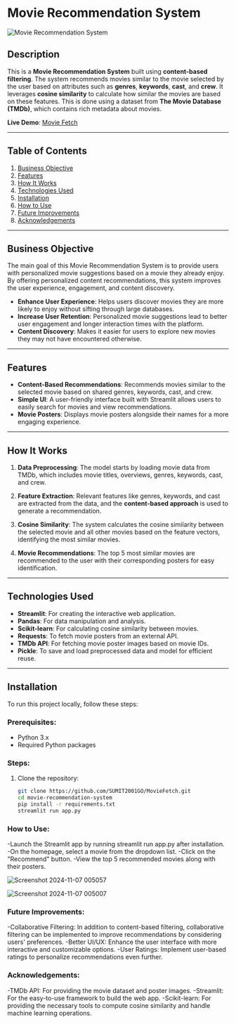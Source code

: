 # Movie Recommendation System

![Movie Recommendation System](https://img.shields.io/badge/Streamlit-Movie_Recommendation_System-blue)

## Description

This is a **Movie Recommendation System** built using **content-based filtering**. The system recommends movies similar to the movie selected by the user based on attributes such as **genres**, **keywords**, **cast**, and **crew**. It leverages **cosine similarity** to calculate how similar the movies are based on these features. This is done using a dataset from **The Movie Database (TMDb)**, which contains rich metadata about movies.

**Live Demo**: [Movie Fetch](https://moviefetchsumit007.streamlit.app/)

---

## Table of Contents
1. [Business Objective](#business-objective)
2. [Features](#features)
3. [How It Works](#how-it-works)
4. [Technologies Used](#technologies-used)
5. [Installation](#installation)
6. [How to Use](#how-to-use)
7. [Future Improvements](#future-improvements)
8. [Acknowledgements](#acknowledgements)

---

## Business Objective

The main goal of this Movie Recommendation System is to provide users with personalized movie suggestions based on a movie they already enjoy. By offering personalized content recommendations, this system improves the user experience, engagement, and content discovery.

- **Enhance User Experience**: Helps users discover movies they are more likely to enjoy without sifting through large databases.
- **Increase User Retention**: Personalized movie suggestions lead to better user engagement and longer interaction times with the platform.
- **Content Discovery**: Makes it easier for users to explore new movies they may not have encountered otherwise.

---

## Features

- **Content-Based Recommendations**: Recommends movies similar to the selected movie based on shared genres, keywords, cast, and crew.
- **Simple UI**: A user-friendly interface built with Streamlit allows users to easily search for movies and view recommendations.
- **Movie Posters**: Displays movie posters alongside their names for a more engaging experience.

---

## How It Works

1. **Data Preprocessing**: The model starts by loading movie data from TMDb, which includes movie titles, overviews, genres, keywords, cast, and crew.
   
2. **Feature Extraction**: Relevant features like genres, keywords, and cast are extracted from the data, and the **content-based approach** is used to generate a recommendation.

3. **Cosine Similarity**: The system calculates the cosine similarity between the selected movie and all other movies based on the feature vectors, identifying the most similar movies.

4. **Movie Recommendations**: The top 5 most similar movies are recommended to the user with their corresponding posters for easy identification.

---

## Technologies Used

- **Streamlit**: For creating the interactive web application.
- **Pandas**: For data manipulation and analysis.
- **Scikit-learn**: For calculating cosine similarity between movies.
- **Requests**: To fetch movie posters from an external API.
- **TMDb API**: For fetching movie poster images based on movie IDs.
- **Pickle**: To save and load preprocessed data and model for efficient reuse.

---

## Installation

To run this project locally, follow these steps:

### Prerequisites:
- Python 3.x
- Required Python packages

### Steps:

1. Clone the repository:
   ```bash
   git clone https://github.com/SUMIT2001GO/MovieFetch.git
   cd movie-recommendation-system
   pip install -r requirements.txt
   streamlit run app.py

   
### How to Use:
-Launch the Streamlit app by running streamlit run app.py after installation.
-On the homepage, select a movie from the dropdown list.
-Click on the "Recommend" button.
-View the top 5 recommended movies along with their posters.


![Screenshot 2024-11-07 005057](https://github.com/user-attachments/assets/15b15bed-94f8-4da7-b625-c47fddc47832)



![Screenshot 2024-11-07 005007](https://github.com/user-attachments/assets/82a2af5a-6549-482d-ab15-98e098209a90)




### Future Improvements:
-Collaborative Filtering: In addition to content-based filtering, collaborative filtering can be implemented to improve recommendations by considering users' preferences.
-Better UI/UX: Enhance the user interface with more interactive and customizable options.
-User Ratings: Implement user-based ratings to personalize recommendations even further.

### Acknowledgements:
-TMDb API: For providing the movie dataset and poster images.
-Streamlit: For the easy-to-use framework to build the web app.
-Scikit-learn: For providing the necessary tools to compute cosine similarity and handle machine learning operations.


